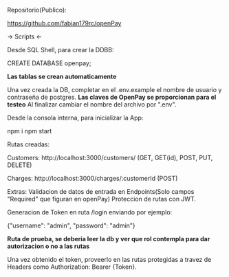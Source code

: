 Repositorio(Publico):

https://github.com/fabian179rc/openPay


-> Scripts <-

Desde SQL Shell, para crear la DDBB:

CREATE DATABASE openpay;

**Las tablas se crean automaticamente**

Una vez creada la DB, completar en el .env.example el nombre de usuario y contraseña de postgres. 
**Las claves de OpenPay se proporcionan para el testeo**
Al finalizar cambiar el nombre del archivo por ".env".

Desde la consola interna, para inicializar la App:

npm i
npm start

Rutas creadas:

Customers:
http://localhost:3000/customers/ (GET, GET(id), POST, PUT, DELETE)

Charges:
http://localhost:3000/charges/:customerId (POST)

Extras: 
Validacion de datos de entrada en Endpoints(Solo campos "Required" que figuran en openPay)
Proteccion de rutas con JWT.


Generacion de Token en ruta /login enviando por ejemplo:

{"username": "admin",
    "password": "admin"}

**Ruta de prueba, se deberia leer la db y ver que rol contempla para dar autorizacion o no a las rutas**

Una vez obtenido el token, proveerlo en las rutas protegidas a travez de Headers como Authorization: Bearer {Token}.

